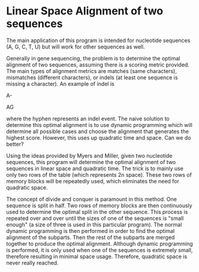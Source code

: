 # Linear Space Alignment of two sequences

The main application of this program is intended for nucleotide sequences (A, G, C, T, U) but will work for other sequences as well.

Generally in gene sequencing, the problem is to determine the optimal alignment of two sequences, assuming there is a scoring metric provided. The main types of alignment metrics are matches (same characters), mismatches (different characters), or indels (at least one sequence is missing a character). An example of indel is

A-

AG

where the hyphen represents an indel event. The naive solution to determine this optimal alignment is to use dynamic programming which will determine all possible cases and choose the alignment that generates the highest score. However, this uses up quadratic time and space. Can we do better?

Using the ideas provided by Myers and Miller, given two nucleotide sequences, this program will determine the optimal alignment of two sequences in linear space and quadratic time. The trick is to mainly use only two rows of the table (which represents 2n space). These two rows of memory blocks will be repeatedly used, which eliminates the need for quadratic space.

The concept of divide and conquer is paramount in this method. One sequence is split in half. Two rows of memory blocks are then continuously used to determine the optimal split in the other sequence. This process is repeated over and over until the sizes of one of the sequences is "small enough" (a size of three is used in this particular program). The normal dynamic programming is then performed in order to find the optimal alignment of the subparts. Then the rest of the subparts are merged together to produce the optimal alignment. Although dynamic programming is performed, it is only used when one of the sequences is extremely small, therefore resulting in minimal space usage. Therefore, quadratic space is never really reached.
